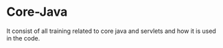 # Core-Java
It consist of all training related to core java and servlets and how it is used in the code.
